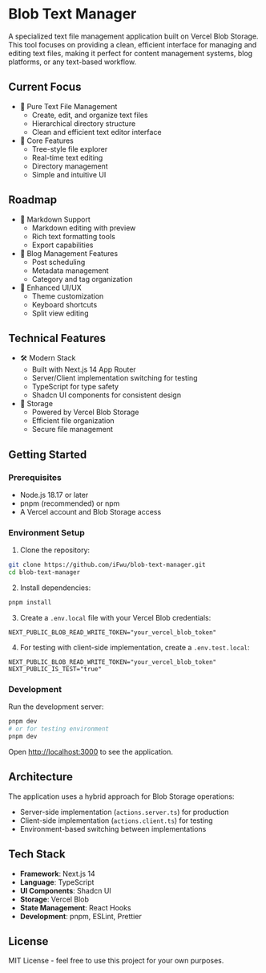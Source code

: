 # Blob Text Manager

A specialized text file management application built on Vercel Blob Storage. This tool focuses on providing a clean, efficient interface for managing and editing text files, making it perfect for content management systems, blog platforms, or any text-based workflow.

## Current Focus

- 📝 Pure Text File Management
  - Create, edit, and organize text files
  - Hierarchical directory structure
  - Clean and efficient text editor interface
- 🎯 Core Features
  - Tree-style file explorer
  - Real-time text editing
  - Directory management
  - Simple and intuitive UI

## Roadmap

- 📘 Markdown Support
  - Markdown editing with preview
  - Rich text formatting tools
  - Export capabilities
- 🔄 Blog Management Features
  - Post scheduling
  - Metadata management
  - Category and tag organization
- 🎨 Enhanced UI/UX
  - Theme customization
  - Keyboard shortcuts
  - Split view editing

## Technical Features

- 🛠️ Modern Stack
  - Built with Next.js 14 App Router
  - Server/Client implementation switching for testing
  - TypeScript for type safety
  - Shadcn UI components for consistent design
- 💾 Storage
  - Powered by Vercel Blob Storage
  - Efficient file organization
  - Secure file management

## Getting Started

### Prerequisites

- Node.js 18.17 or later
- pnpm (recommended) or npm
- A Vercel account and Blob Storage access

### Environment Setup

1. Clone the repository:
```bash
git clone https://github.com/iFwu/blob-text-manager.git
cd blob-text-manager
```

2. Install dependencies:
```bash
pnpm install
```

3. Create a `.env.local` file with your Vercel Blob credentials:
```
NEXT_PUBLIC_BLOB_READ_WRITE_TOKEN="your_vercel_blob_token"
```

4. For testing with client-side implementation, create a `.env.test.local`:
```
NEXT_PUBLIC_BLOB_READ_WRITE_TOKEN="your_vercel_blob_token"
NEXT_PUBLIC_IS_TEST="true"
```

### Development

Run the development server:
```bash
pnpm dev
# or for testing environment
pnpm dev
```

Open [http://localhost:3000](http://localhost:3000) to see the application.

## Architecture

The application uses a hybrid approach for Blob Storage operations:
- Server-side implementation (`actions.server.ts`) for production
- Client-side implementation (`actions.client.ts`) for testing
- Environment-based switching between implementations

## Tech Stack

- **Framework**: Next.js 14
- **Language**: TypeScript
- **UI Components**: Shadcn UI
- **Storage**: Vercel Blob
- **State Management**: React Hooks
- **Development**: pnpm, ESLint, Prettier

## License

MIT License - feel free to use this project for your own purposes.
